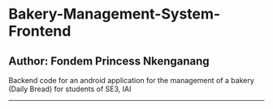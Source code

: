 # Bakery-Management-System-Frontend
Author: Fondem Princess Nkenganang
-----------------------------------------------------------------------------------------------------------------------------------------------------------------------------------

Backend code for an android application for the management of a bakery (Daily Bread) for students of SE3, IAI

-----------------------------------------------------------------------------------------------------------------------------------------------------------------------------------

